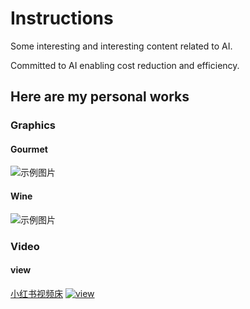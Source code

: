 # Instructions

Some interesting and interesting content related to AI.

Committed to AI enabling cost reduction and efficiency.

## Here are my personal works

### Graphics

#### Gourmet

![示例图片](https://s1.imagehub.cc/images/2024/04/29/8e053e33183925a9fc9d1800c45087d5.png "橙子元素，一个白色咖啡袋，木纹桌子，桌子中间玻璃杯咖啡，自然光线，室内白色墙壁场景，高清4K，高分辨率,")

#### Wine

![示例图片](https://s1.imagehub.cc/images/2024/04/29/4a146e932b47f5f72921cf9bbd2a8226.png "白酒，产品在方体台子上，暖色光影，强光源，环境光,")

### Video

#### view

[小红书视频床]()
[![view](https://s1.imagehub.cc/images/2024/04/29/da7d442e2e937b4eda26a8f303c62fa8.png "view-1.1")](//player.bilibili.com/player.html?aid=1103558911)
